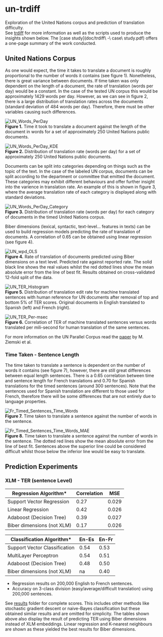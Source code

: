 # un-trdiff
Exploration of the United Nations corpus and prediction of translation difficulty.    
See [trdiff](https://github.com/gcruzgar/trdiff) for more information as well as the scripts used to produce the insights shown below. The [case study](doc/trdiff\ -\ case\ study.pdf) offers a one-page summary of the work conducted.
 
## United Nations Corpus
As one would expect, the time it takes to translate a document is roughly proportional to the number of words it contains (see figure 1). Nonetheless, there is great variance between documents. If time taken was only dependent on the length of a document, the rate of translation (words per day) would be a constant. In the case of the tested UN corpus this would be approximately 1429 words per day. However, as we can see in figure 2, there is a large distribution of translation rates across the documents (standard deviation of 484 words per day). Therefore, there must be other variables causing such differences. 

![UN_Words_PerDay](img/un_words_per_day.png)    
**Figure 1.** Time it took to translate a document against the length of the document in words for a set of approximately 250 United Nations public documents.

![UN_Words_PerDay_KDE](img/un_wpd_kde.png)    
**Figure 2.** Distribution of translation rate (words per day) for a set of approximately 250 United Nations public documents.

Documents can be split into categories depending on things such as the topic of the text. In the case of the labeled UN corpus, documents can be split according to the department or committee that emitted the document. These categories may exhibit different behaviours and offer further insight into the varience in translation rate. An example of this is shown in figure 3, where the average translation rate of each category is displayed along with standard deviations.

![UN_Words_PerDay_Category](img/un_wpd_category.png)    
**Figure 3.** Distribution of translation rate (words per day) for each category of documents in the timed United Nations corpus.

Biber dimensions (lexical, syntactic, text-level... features in texts) can be used to build regression models predicting the rate of translation of documents. A correlation of 0.65 can be obtained using linear regression (see figure 4). 

![UN_wpd_OLS](img/un_wpd_ols.png)   
**Figure 4.** Rate of translation of documents predicted using Biber dimensions on a text level. Predicted rate against reported rate. The solid black line shows the real values whilst the red dotted lines show the mean absolute error from the line of best fit. Results obtained on cross-validated 12-fold split of the data.

![UN_TER_Histogram](img/un_ter_hist.png)    
**Figure 5.** Distribution of translation edit rate for machine translated sentences with human reference for UN documents after removal of top and bottom 5% of TER scores. Original documents in English translated to Spanish (left) and French (right). 

![UN_TER_Per-msec](img/french_ter_wpd_MAE.png)    
**Figure 6.** Correlation of TER of machine translated sentences versus words translated per mili-second for human translation of the same sentences.

For more information on the UN Parallel Corpus read the [paper](https://www.aclweb.org/anthology/L16-1561) by M. Ziemski et al.

### Time Taken - Sentence Length

The time taken to translate a sentence is dependent on the number of words it contains (see figure 7), however, there are still great differences between equal length sentences. There is a 0.65 correlation between time and sentence length for French translations and 0.70 for Spanish translations for the timed sentences (around 300 sentences). Note that the sentences used for Spanish translation are different to those used for French, therefore there will be some differences that are not entirely due to language properties. 

![Fr_Timed_Sentences_Time_Words](img/french_time_words.png)    
**Figure 7.** Time taken to translate a sentence against the number of words in the sentence.

![Fr_Timed_Sentences_Time_Words_MAE](img/french_time_words_MAE.png)     
**Figure 8.** Time taken to translate a sentence against the number of words in the sentence. The dotted red lines show the mean absolute error from the line of best fit. Sentences above the superior line could be considered difficult whilst those below the inferior line would be easy to translate.

## Prediction Experiments

### XLM - TER (sentence Level)

|Regression Algorithm*     | Correlation | MSE   |
|--------------------------|-------------|-------|
|Support Vector Regression | 0.27        | 0.029 |
|Linear Regression         | 0.42        | 0.026 |
|Adaboost (Decision Tree)  | 0.39        | 0.027 |
|Biber dimensions (not XLM)| 0.17        | 0.026 |

|Classification Algorithm*     | En-Es | En-Fr | 
|------------------------------|-------|-------|
|Support Vector Classification | 0.54  |  0.53 |
|MultiLayer Perceptron         | 0.54  |  0.51 |
|Adaboost (Decision Tree)      | 0.48  |  0.50 |
|Biber dimensions (not XLM)    | na    |  0.40 |

* Regression results on 200,000 English to French sentences.
* Accuracy on 3-class division (easy/average/difficult translation) using 200,000 sentences. 

See [results](results/) folder for complete scores. This includes other methods like stochastic gradient descent or naive-Bayes classification but these obtained similar results and are omitted for simplicity. The tables shown above also display the result of predicting TER using Biber dimensions instead of XLM embeddings. Linear regression and K-nearest neighbours are shown as these yielded the best results for Biber dimensions. 